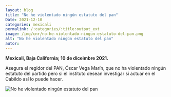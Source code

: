 ```yaml
---
layout: blog
title: "No he violentado ningún estatuto del pan"
Date: 2021-12-10
categories: mexicali
permalink: /:categories/:title:output_ext
image: /img/cnr/no-he-violentado-ningun-estatuto-del-pan.png
alt: "No he violentado ningún estatuto del pan"
autor:
---
```


**Mexicali, Baja California; 10 de diceimbre 2021.** 

Asegura el regidor del PAN, Óscar Vega Marín, que no ha violentado ningún estatuto del partido pero si el instituto desean investigar si actuar en el Cabildo así lo puede hacer.

<div id="carouselExampleSlidesOnly" class="carousel slide" data-ride="carousel">
  <div class="carousel-inner">
    <div class="carousel-item active">
       <img class="d-block w-100" src="/img/cnrno-he-violentado-ningun-estatuto-del-pan.png" loading="lazy"  alt="No he violentado ningún estatuto del pan">
    </div>
  </div>
</div>
